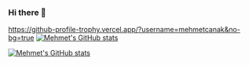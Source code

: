 ### Hi there 👋

<!--
**MehmetCanak/MehmetCanak** is a ✨ _special_ ✨ repository because its `README.md` (this file) appears on your GitHub profile.

Here are some ideas to get you started:

- 🔭 I’m currently working on ...
- 🌱 I’m currently learning ...
- 👯 I’m looking to collaborate on ...
- 🤔 I’m looking for help with ...
- 💬 Ask me about ...
- 📫 How to reach me: ...
- 😄 Pronouns: ...
- ⚡ Fun fact: ...
-->
https://github-profile-trophy.vercel.app/?username=mehmetcanak&no-bg=true
[![Mehmet's GitHub stats](https://github-readme-stats.vercel.app/api?username=mehmetcanak)](https://github.com/mehmetcanak/mehmetcanak)

[![Mehmet's GitHub stats](https://github-profile-trophy.vercel.app/?username=mehmetcanak&no-bg=true)](https://github.com/mehmetcanak/mehmetcanak)

